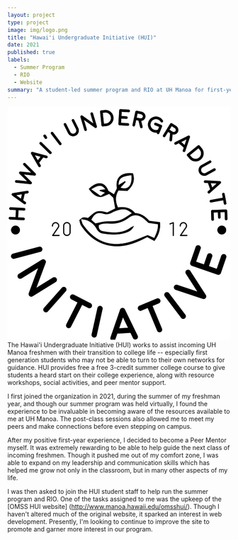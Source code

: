 ```yaml
---
layout: project
type: project
image: img/logo.png
title: "Hawai'i Undergraduate Initiative (HUI)"
date: 2021
published: true
labels:
  - Summer Program
  - RIO
  - Website
summary: "A student-led summer program and RIO at UH Manoa for first-year students graduating from Hawai'i high schools"
---
```


<img class="img-fluid" src="../img/logo.png">
The Hawai'i Undergraduate Initiative (HUI) works to assist incoming UH Manoa freshmen with their transition to college life -- especially first generation students who may not be able to turn to their own networks for guidance. HUI provides free a free 3-credit summer college course to give students a heard start on their college experience, along with resource workshops, social activities, and peer mentor support.  

I first joined the organization in 2021, during the summer of my freshman year, and though our summer program was held virtually, I found the experience to be invaluable in becoming aware of the resources available to me at UH Manoa. The post-class sessions also allowed me to meet my peers and make connections before even stepping on campus.

After my positive first-year experience, I decided to become a Peer Mentor myself. It was extremely rewarding to be able to help guide the next class of incoming freshmen. Though it pushed me out of my comfort zone, I was able to expand on my leadership and communication skills which has helped me grow not only in the classroom, but in many other aspects of my life. 

I was then asked to join the HUI student staff to help run the summer program and RIO. One of the tasks assigned to me was the upkeep of the [OMSS HUI website] (http://www.manoa.hawaii.edu/omsshui/). Though I haven't altered much of the original website, it sparked an interest in web development. Presently, I'm looking to continue to improve the site to promote and garner more interest in our program. 

